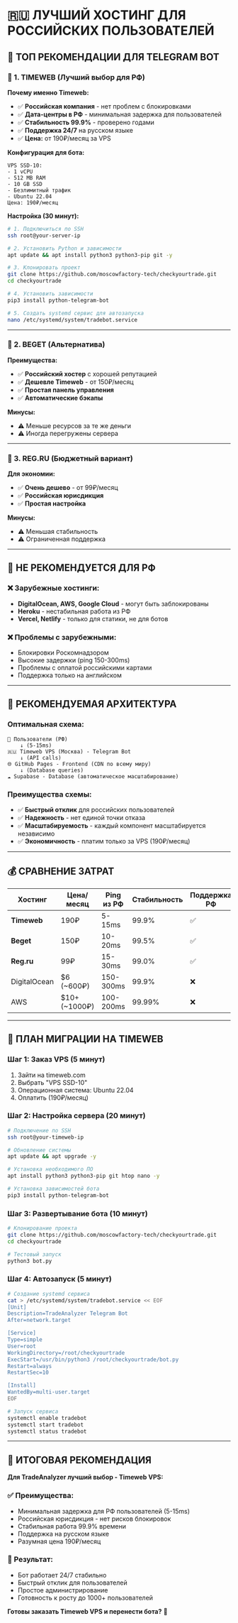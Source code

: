 # 🇷🇺 ЛУЧШИЙ ХОСТИНГ ДЛЯ РОССИЙСКИХ ПОЛЬЗОВАТЕЛЕЙ

## 🎯 **ТОП РЕКОМЕНДАЦИИ ДЛЯ TELEGRAM BOT**

### **🥇 1. TIMEWEB (Лучший выбор для РФ)**

**Почему именно Timeweb:**
- ✅ **Российская компания** - нет проблем с блокировками
- ✅ **Дата-центры в РФ** - минимальная задержка для пользователей
- ✅ **Стабильность 99.9%** - проверено годами
- ✅ **Поддержка 24/7** на русском языке
- ✅ **Цена:** от 190₽/месяц за VPS

**Конфигурация для бота:**
```
VPS SSD-10:
- 1 vCPU
- 512 MB RAM  
- 10 GB SSD
- Безлимитный трафик
- Ubuntu 22.04
Цена: 190₽/месяц
```

**Настройка (30 минут):**
```bash
# 1. Подключиться по SSH
ssh root@your-server-ip

# 2. Установить Python и зависимости
apt update && apt install python3 python3-pip git -y

# 3. Клонировать проект
git clone https://github.com/moscowfactory-tech/checkyourtrade.git
cd checkyourtrade

# 4. Установить зависимости
pip3 install python-telegram-bot

# 5. Создать systemd сервис для автозапуска
nano /etc/systemd/system/tradebot.service
```

---

### **🥈 2. BEGET (Альтернатива)**

**Преимущества:**
- ✅ **Российский хостер** с хорошей репутацией
- ✅ **Дешевле Timeweb** - от 150₽/месяц
- ✅ **Простая панель управления**
- ✅ **Автоматические бэкапы**

**Минусы:**
- ⚠️ Меньше ресурсов за те же деньги
- ⚠️ Иногда перегружены сервера

---

### **🥉 3. REG.RU (Бюджетный вариант)**

**Для экономии:**
- ✅ **Очень дешево** - от 99₽/месяц
- ✅ **Российская юрисдикция**
- ✅ **Простая настройка**

**Минусы:**
- ⚠️ Меньшая стабильность
- ⚠️ Ограниченная поддержка

---

## 🚫 **НЕ РЕКОМЕНДУЕТСЯ ДЛЯ РФ**

### **❌ Зарубежные хостинги:**
- **DigitalOcean, AWS, Google Cloud** - могут быть заблокированы
- **Heroku** - нестабильная работа из РФ
- **Vercel, Netlify** - только для статики, не для ботов

### **❌ Проблемы с зарубежными:**
- Блокировки Роскомнадзором
- Высокие задержки (ping 150-300ms)
- Проблемы с оплатой российскими картами
- Поддержка только на английском

---

## 🎯 **РЕКОМЕНДУЕМАЯ АРХИТЕКТУРА**

### **Оптимальная схема:**
```
📱 Пользователи (РФ)
    ↓ (5-15ms)
🇷🇺 Timeweb VPS (Москва) - Telegram Bot
    ↓ (API calls)
🌐 GitHub Pages - Frontend (CDN по всему миру)
    ↓ (Database queries)
☁️ Supabase - Database (автоматическое масштабирование)
```

### **Преимущества схемы:**
- ✅ **Быстрый отклик** для российских пользователей
- ✅ **Надежность** - нет единой точки отказа
- ✅ **Масштабируемость** - каждый компонент масштабируется независимо
- ✅ **Экономичность** - платим только за VPS (190₽/месяц)

---

## 💰 **СРАВНЕНИЕ ЗАТРАТ**

| Хостинг | Цена/месяц | Ping из РФ | Стабильность | Поддержка РФ |
|---------|------------|------------|--------------|--------------|
| **Timeweb** | 190₽ | 5-15ms | 99.9% | ✅ |
| **Beget** | 150₽ | 10-20ms | 99.5% | ✅ |
| **Reg.ru** | 99₽ | 15-30ms | 99.0% | ✅ |
| DigitalOcean | $6 (~600₽) | 150-300ms | 99.9% | ❌ |
| AWS | $10+ (~1000₽) | 100-200ms | 99.99% | ❌ |

---

## 🚀 **ПЛАН МИГРАЦИИ НА TIMEWEB**

### **Шаг 1: Заказ VPS (5 минут)**
1. Зайти на timeweb.com
2. Выбрать "VPS SSD-10" 
3. Операционная система: Ubuntu 22.04
4. Оплатить (190₽/месяц)

### **Шаг 2: Настройка сервера (20 минут)**
```bash
# Подключение по SSH
ssh root@your-timeweb-ip

# Обновление системы
apt update && apt upgrade -y

# Установка необходимого ПО
apt install python3 python3-pip git htop nano -y

# Установка зависимостей бота
pip3 install python-telegram-bot
```

### **Шаг 3: Развертывание бота (10 минут)**
```bash
# Клонирование проекта
git clone https://github.com/moscowfactory-tech/checkyourtrade.git
cd checkyourtrade

# Тестовый запуск
python3 bot.py
```

### **Шаг 4: Автозапуск (5 минут)**
```bash
# Создание systemd сервиса
cat > /etc/systemd/system/tradebot.service << EOF
[Unit]
Description=TradeAnalyzer Telegram Bot
After=network.target

[Service]
Type=simple
User=root
WorkingDirectory=/root/checkyourtrade
ExecStart=/usr/bin/python3 /root/checkyourtrade/bot.py
Restart=always
RestartSec=10

[Install]
WantedBy=multi-user.target
EOF

# Запуск сервиса
systemctl enable tradebot
systemctl start tradebot
systemctl status tradebot
```

---

## 🎯 **ИТОГОВАЯ РЕКОМЕНДАЦИЯ**

**Для TradeAnalyzer лучший выбор - Timeweb VPS:**

### **✅ Преимущества:**
- Минимальная задержка для РФ пользователей (5-15ms)
- Российская юрисдикция - нет рисков блокировок
- Стабильная работа 99.9% времени
- Поддержка на русском языке
- Разумная цена 190₽/месяц

### **🎯 Результат:**
- Бот работает 24/7 стабильно
- Быстрый отклик для пользователей
- Простое администрирование
- Готовность к росту до 1000+ пользователей

**Готовы заказать Timeweb VPS и перенести бота?** 🚀
